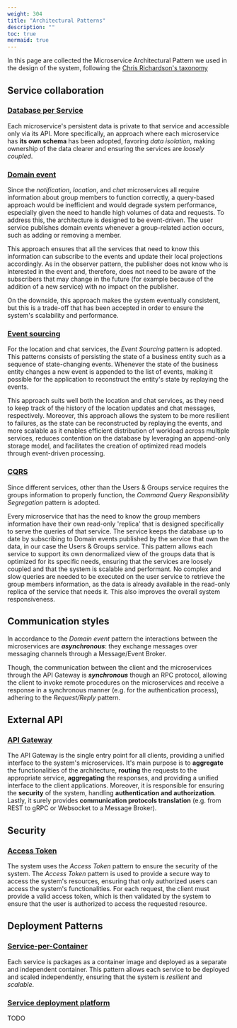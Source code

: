 ```yaml
---
weight: 304
title: "Architectural Patterns"
description: ""
toc: true
mermaid: true
---
```


In this page are collected the Microservice Architectural Pattern we used in the design of the system, following the [Chris Richardson's taxonomy](https://position-pal.github.io/docs/3-arch-design/4-patterns/)

## Service collaboration

### [Database per Service](https://microservices.io/patterns/data/database-per-service.html)

Each microservice's persistent data is private to that service and accessible only via its API.
More specifically, an approach where each microservice has **its own schema** has been adopted, favoring _data isolation_, making ownership of the data clearer and ensuring the services are _loosely coupled_.

### [Domain event](https://microservices.io/patterns/data/domain-event.html)

Since the _notification_, _location_, and _chat_ microservices all require information about group members to function correctly, a query-based approach would be inefficient and would degrade system performance, especially given the need to handle high volumes of data and requests.
To address this, the architecture is designed to be event-driven.
The user service publishes domain events whenever a group-related action occurs, such as adding or removing a member.

This approach ensures that all the services that need to know this information can subscribe to the events and update their local projections accordingly.
As in the observer pattern, the publisher does not know who is interested in the event and, therefore, does not need to be aware of the subscribers that may change in the future (for example because of the addition of a new service) with no impact on the publisher.

On the downside, this approach makes the system eventually consistent, but this is a trade-off that has been accepted in order to ensure the system's scalability and performance.

### [Event sourcing](https://microservices.io/patterns/data/event-sourcing.html)

For the location and chat services, the _Event Sourcing_ pattern is adopted.
This patterns consists of persisting the state of a business entity such as a sequence of state-changing events.
Whenever the state of the business entity changes a new event is appended to the list of events, making it possible for the application to reconstruct the entity's state by replaying the events.

This approach suits well both the location and chat services, as they need to keep track of the history of the location updates and chat messages, respectively.
Moreover, this approach allows the system to be more resilient to failures, as the state can be reconstructed by replaying the events, and more scalable as it enables efficient distribution of workload across multiple services, reduces contention on the database by leveraging an append-only storage model, and facilitates the creation of optimized read models through event-driven processing.

### [CQRS](https://microservices.io/patterns/data/cqrs.html)

Since different services, other than the Users & Groups service
requires the groups information to properly function, the _Command Query Responsibility Segregation_ pattern is adopted.

Every microservice that has the need to know the group members information have their own read-only 'replica' that is designed specifically to serve the queries of that service.
The service keeps the database up to date by subscribing to Domain events published by the service that own the data, in our case the Users & Groups service.
This pattern allows each service to support its own denormalized view of the groups data that is optimized for its specific needs, ensuring that the services are loosely coupled and that the system is scalable and performant.
No complex and slow queries are needed to be executed on the user service to retrieve the group members information, as the data is already available in the read-only replica of the service that needs it.
This also improves the overall system responsiveness.

## Communication styles

In accordance to the _Domain event_ pattern the interactions between the microservices are **_asynchronous_**: they exchange messages over messaging channels through a Message/Event Broker.

Though, the communication between the client and the microservices through the API Gateway is **_synchronous_** though an RPC protocol, allowing the client to invoke remote procedures on the microservices and receive a response in a synchronous manner (e.g. for the authentication process), adhering to the _Request/Reply_ pattern.

## External API

### [API Gateway](https://microservices.io/patterns/apigateway.html)

The API Gateway is the single entry point for all clients, providing a unified interface to the system's microservices.
It's main purpose is to **aggregate** the functionalities of the architecture, **routing** the requests to the appropriate service, **aggregating** the responses, and providing a unified interface to the client applications.
Moreover, it is responsible for ensuring the **security** of the system, handling **authentication and authorization**.
Lastly, it surely provides **communication protocols translation** (e.g. from REST to gRPC or Websocket to a Message Broker).

## Security

### [Access Token](https://microservices.io/patterns/security/access-token.html)

The system uses the _Access Token_ pattern to ensure the security of the system.
The _Access Token_ pattern is used to provide a secure way to access the system's resources, ensuring that only authorized users can access the system's functionalities.
For each request, the client must provide a valid access token, which is then validated by the system to ensure that the user is authorized to access the requested resource.

## Deployment Patterns

### [Service-per-Container](https://microservices.io/patterns/deployment/service-per-container.html)

Each service is packages as a container image and deployed as a separate and independent container.
This pattern allows each service to be deployed and scaled independently, ensuring that the system is _resilient_ and _scalable_.

### [Service deployment platform](https://microservices.io/patterns/deployment/service-deployment-platform.html)

TODO